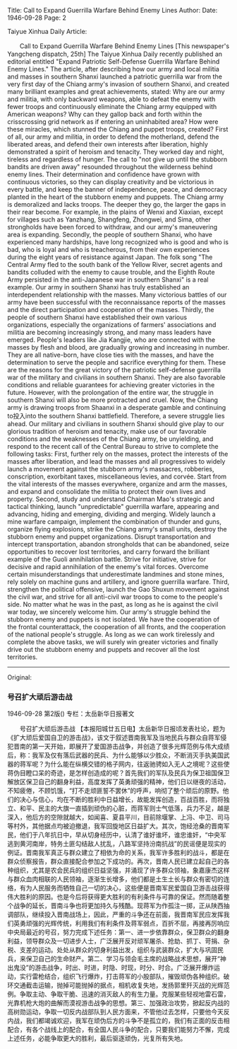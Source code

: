 Title: Call to Expand Guerrilla Warfare Behind Enemy Lines
Author: 
Date: 1946-09-28
Page: 2

Taiyue Xinhua Daily Article:

　　Call to Expand Guerrilla Warfare Behind Enemy Lines
    [This newspaper's Yangcheng dispatch, 25th] The Taiyue Xinhua Daily recently published an editorial entitled "Expand Patriotic Self-Defense Guerrilla Warfare Behind Enemy Lines." The article, after describing how our army and local militia and masses in southern Shanxi launched a patriotic guerrilla war from the very first day of the Chiang army's invasion of southern Shanxi, and created many brilliant examples and great achievements, stated: Why are our army and militia, with only backward weapons, able to defeat the enemy with fewer troops and continuously eliminate the Chiang army equipped with American weapons? Why can they gallop back and forth within the crisscrossing grid network as if entering an uninhabited area? How were these miracles, which stunned the Chiang and puppet troops, created? First of all, our army and militia, in order to defend the motherland, defend the liberated areas, and defend their own interests after liberation, highly demonstrated a spirit of heroism and tenacity. They worked day and night, tireless and regardless of hunger. The call to "not give up until the stubborn bandits are driven away" resounded throughout the wilderness behind enemy lines. Their determination and confidence have grown with continuous victories, so they can display creativity and be victorious in every battle, and keep the banner of independence, peace, and democracy planted in the heart of the stubborn enemy and puppets. The Chiang army is demoralized and lacks troops. The deeper they go, the larger the gaps in their rear become. For example, in the plains of Wenxi and Xiaxian, except for villages such as Yanzhang, Shangfeng, Zhongwei, and Sima, other strongholds have been forced to withdraw, and our army's maneuvering area is expanding. Secondly, the people of southern Shanxi, who have experienced many hardships, have long recognized who is good and who is bad, who is loyal and who is treacherous, from their own experiences during the eight years of resistance against Japan. The folk song "The Central Army fled to the south bank of the Yellow River, secret agents and bandits colluded with the enemy to cause trouble, and the Eighth Route Army persisted in the anti-Japanese war in southern Shanxi" is a real example. Our army in southern Shanxi has truly established an interdependent relationship with the masses. Many victorious battles of our army have been successful with the reconnaissance reports of the masses and the direct participation and cooperation of the masses. Thirdly, the people of southern Shanxi have established their own various organizations, especially the organizations of farmers' associations and militia are becoming increasingly strong, and many mass leaders have emerged. People's leaders like Jia Kangjie, who are connected with the masses by flesh and blood, are gradually growing and increasing in number. They are all native-born, have close ties with the masses, and have the determination to serve the people and sacrifice everything for them. These are the reasons for the great victory of the patriotic self-defense guerrilla war of the military and civilians in southern Shanxi. They are also favorable conditions and reliable guarantees for achieving greater victories in the future. However, with the prolongation of the entire war, the struggle in southern Shanxi will also be more protracted and cruel. Now, the Chiang army is drawing troops from Shaanxi in a desperate gamble and continuing to投入into the southern Shanxi battlefield. Therefore, a severe struggle lies ahead. Our military and civilians in southern Shanxi should give play to our glorious tradition of heroism and tenacity, make use of our favorable conditions and the weaknesses of the Chiang army, be unyielding, and respond to the recent call of the Central Bureau to strive to complete the following tasks: First, further rely on the masses, protect the interests of the masses after liberation, and lead the masses and all progressives to widely launch a movement against the stubborn army's massacres, robberies, conscription, exorbitant taxes, miscellaneous levies, and corvée. Start from the vital interests of the masses everywhere, organize and arm the masses, and expand and consolidate the militia to protect their own lives and property. Second, study and understand Chairman Mao's strategic and tactical thinking, launch "unpredictable" guerrilla warfare, appearing and advancing, hiding and emerging, dividing and merging. Widely launch a mine warfare campaign, implement the combination of thunder and guns, organize flying explosions, strike the Chiang army's small units, destroy the stubborn enemy and puppet organizations. Disrupt transportation and intercept transportation, abandon strongholds that can be abandoned, seize opportunities to recover lost territories, and carry forward the brilliant example of the Guoli annihilation battle. Strive for initiative, strive for decisive and rapid annihilation of the enemy's vital forces. Overcome certain misunderstandings that underestimate landmines and stone mines, rely solely on machine guns and artillery, and ignore guerrilla warfare. Third, strengthen the political offensive, launch the Gao Shuxun movement against the civil war, and strive for all anti-civil war troops to come to the people's side. No matter what he was in the past, as long as he is against the civil war today, we sincerely welcome him. Our army's struggle behind the stubborn enemy and puppets is not isolated. We have the cooperation of the frontal counterattack, the cooperation of all fronts, and the cooperation of the national people's struggle. As long as we can work tirelessly and complete the above tasks, we will surely win greater victories and finally drive out the stubborn enemy and puppets and recover all the lost territories.



<hr /> 

Original: 


### 号召扩大顽后游击战

1946-09-28
第2版()
专栏：太岳新华日报著文

　　号召扩大顽后游击战
    【本报阳城廿五日电】太岳新华日报顷发表社论，题为《扩大顽后爱国自卫的游击战》，该文于叙述晋南我军及当地民兵与群众自蒋军侵犯晋南的第一天开始，即展开了爱国游击战争，并创造了很多光辉范例与伟大成绩后，称：我军及仅有落后武器的民兵、为什么能够以少胜众，不断消灭手执美国武器的蒋军呢？为什么能在纵横交错的格子网内，往返驰骋如入无人之境呢？这些使蒋伪目瞪口呆的奇迹，是怎样创造成的呢？首先我们的军队及民兵为保卫祖国保卫解放区保卫自己的翻身利益，高度发挥了英勇顽强的精神，他们日以继夜的活动，不知疲倦，不顾饥饿，“打不走顽匪誓不罢休”的呼声，响彻了整个顽后的原野。他们的决心与信心，均在不断的胜利中日益增长，故能发挥创造，百战百胜，而将独立、和平、民主的大旗一直插到顽伪的心脏，而蒋军则士气低落，兵力不足，越是深入，他后方的空隙就越大，如闻喜、夏县平川，目前除堰掌、上冯、中卫、司马等村外，其他据点均被迫撤退，我军回旋地区日益扩大。其次，饱经沧桑的晋南军民，他们于八年抗日中，早从切身经历中，认清了谁好谁坏，谁忠谁奸，“中央军逃到黄河南岸，特务土匪勾结敌人扰乱，八路军坚持汾南抗战”的民谣便是现实的例证。晋南我军真正与群众建立了相依为命的关系，我军许多胜利的战斗，都是在群众侦察报告，群众直接配合参加之下成功的。再次，晋南人民已建立起自己的各种组织，尤其是农会民兵的组织日益坚强，并涌现了许多群众领袖，象嘉康杰这样与群众血肉相联的人民领袖，逐渐生长增多，他们都是土生土长与群众有密切的连络，有为人民服务而牺牲自己一切的决心，这些便是晋南军民爱国自卫游击战获得伟大胜利的原因。也是今后将获得更大胜利的有利条件与可靠的保证。然而随着整个战争的延长，晋南斗争也将更加持久与残酷。现蒋军为作孤注一掷，正从陕西抽调部队，继续投入晋南战场上，因此，严重的斗争还在前面，我晋南军民应发挥我们英勇顽强的光辉传统，利用我们有利条件及蒋军弱点，百折不屈，再接再厉响应中央局最近的号召，努力完成下述任务：第一、进一步依靠群众，保卫群众的翻身利益，领导群众及一切进步人士，广泛展开反对顽军屠杀、抢劫、抓丁、苛捐、杂税、支差的运动。处处从群众的切身利益出发，组织与武装群众，扩大与巩固民兵，来保卫自己的生命财产。第二、学习与领会毛主席的战略战术思想，展开“神出鬼没”的游击战争，时出、时进，时隐、时现，时分、时合。广泛展开爆炸运动，实行雷枪结合，组织飞行爆炸，打击蒋军的小股部队，摧毁顽伪各种组织。破环交通截击运输，抛掉可能抛掉的据点，相机收复失地，发扬郭里歼灭战的光辉范例。争取主动、争取干脆、迅速的消灭敌人的有生力量。克服某些轻视地雷石雷，光靠机枪大炮的曲解而漠视游击战争的思想。第三、加强政治攻势，掀起反内战的高树勋运动，争取一切反内战部队到人民方面来，不管他过去怎样，只要他今天反内战，我们都竭诚欢迎，我军在顽伪后方的斗争不是孤立的，我们有正面的反击相配合，有各个战线上的配合，有全国人民斗争的配合，只要我们能努力不懈，完成上述任务，必能争取更大的胜利，最后驱逐顽伪，光复所有失地。
